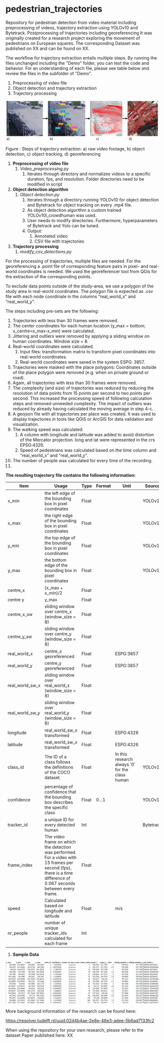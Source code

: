 # pedestrian_trajectories
Repository for pedestrian detection from video material including preprocessing of videos, trajectory extraction using YOLOv10 and Bytetrack. Postprocessing of trajectories including georeferencing
It was originally created for a research project exploring the movement of pedestrians on European squares. The corresponding Dataset was published on XX and can be found on XX.

The workflow for trajectory extraction entails multiple steps. By running the files unchanged including the "Demo" folder, you can test the code and behavior. For an understanding of each file, please see table below and review the files in the subfolder of "Demo".


1. Preprocessing of video file
2. Object detection and trajectory extraction
3. Trajectory processing

![Figure 1: Steps of trajectory extraction: a) raw video footage, b) object detection, c) object tracking, d) georeferencing](images/steps.png)

Figure : Steps of trajectory extraction: a) raw video footage, b) object detection, c) object tracking, d) georeferencing

1. **Preprocessing of video file**
    1. _Video_preprocessing.py_
        1. Iterates through directory and normalizes videos to a specific duration, fps, and resolution. Folder directories need to be modified in script
2. **Object detection algorithm**
    1. _Object detection.py_
        1. Iterates through a directory running YOLOv10 for object detection and Bytetrack for object tracking on every .mp4 file.
        2. As object detection algorithm a custom trained YOLOv10l_crowdhuman was used.
        3. User needs to modify directories. Furthermore, hyperparameters of Bytetrack and Yolo can be tuned.
        4. Output:
            1. Annotated video
            2. CSV file with trajectories
3. **Trajectory processing**
    1. _modify_csv_detections.py_

For the processing of trajectories, multiple files are needed. For the georeferencing a .point file of corresponding feature pairs in pixel- and real-world coordinates is needed. We used the georeferencer tool from QGis for the extraction of the corresponding points.

To exclude data points outside of the study-area, we use a polygon of the study area in real-world coordinates. The polygon file is expected as .csv file with each node coordinate in the columns “real_world_x” and “real_world_y”.


The steps including pre-sets are the following:

1. Trajectories with less than 30 frames were removed.
2. The center coordinates for each human location (y_max = bottom; x_centre=x_max-x_min) were calculated.
3. Jittering and outliers were removed by applying a sliding window on human coordinates. Window size = 8.
4. Real-world coordinates were calculated.
    1. Input files: transformation matrix to transform pixel coordinates into real-world coordinates.
    2. Real-world coordinates were saved in the system ESPG: 3857.
5. Trajectories were masked with the place polygons: Coordinates outside of the place polygon were removed (e.g. when on private ground or road).
6. Again, all trajectories with less than 30 frames were removed.
7. The complexity (and size) of trajectories was reduced by reducing the resolution of data points from 15 points per second to two points per second. This increased the processing speed of following calculation steps and removed unneeded complexity. The impact of outliers was reduced by already having calculated the moving average in step 4-c.
8. A geojson file with all trajectories per place was created. It was used to display trajectories in tools like QGIS or ArcGIS for data validation and visualization.
9. The walking speed was calculated:
    1. A column with longitude and latitude was added to avoid distortion of the Mercator projection. long and lat were represented in the crs EPSG:4326.
    2. Speed of pedestrians was calculated based on the time column and “real_world_x” and “real_world_y”.
10. The number of people was calculated for every time of the recording.
11. 

**The resulting trajectory file contains the following information:**

| Item | Usage | Type | Format | Unit | Source |
| --- | --- | --- | --- | --- | --- |
| x_min | the left edge of the bounding box in pixel coordinates | Float |     |     | YOLOv10 |
| x_max | the right edge of the bounding box in pixel coordinates | Float |     |     | YOLOv10 |
| y_min | the top edge of the bounding box in pixel coordinates | Float |     |     | YOLOv10 |
| y_max | the bottom edge of the bounding box in pixel coordinates | Float |     |     | YOLOv10 |
| centre_x | (x_max + x_min)/2 | Float |     |     |     |
| centre y | y_max | Float |     |     |     |
| centre_x_sw | sliding window over centre_x (window_size = 8) | Float |     |     |     |
| centre_y_sw | sliding window over centre_y (window_size = 8) | Float |     |     |     |
| real_world_x | centre_x georeferenced | Float |     | ESPG:3857 |     |
| real_world_y | centre_y georeferenced | Float |     | ESPG:3857 |     |
| real_world_sw_x | sliding window over real_world_x (window_size = 8) | Float |     |     |     |
| real_world_sw_y | sliding window over real_world_y (window_size = 8) | Float |     |     |     |
| longitude | real_world_sw_x transformed | Float |     | ESPG:4326 |     |
| latitude | real_world_sw_x transformed | Float |     | ESPG:4326 |     |
| class_id | The ID of a class follows the definitions of the COCO dataset. | Float |     | In this research always ‘0’ for the class human | YOLOv10 |
| confidence | percentage of confidence that the bounding box describes the specific class | Float | 0…1 |     | YOLOv10 |
| tracker_id | a unique ID for every detected human | Int |     |     | Bytetrack |
| frame_index | The video frame on which the detection was performed. For a video with 15 frames per second (fps), there is a time difference of 0.067 seconds between every frame. | Float |     |     |     |
| speed | Calculated based on longitude and latitude | Float |     | m/s |     |
| nr_people | number of unique tracker_ids calculated for each frame | Int |     |     |     |


1. **Sample Data**

![Data output](images/table.png)



More background information of the research can be found here:

<https://resolver.tudelft.nl/uuid:02d4b4ae-2e8e-46e3-adee-5b6ad7133fc2>

When using the repository for your own research, please refer to the dataset Paper published here: XX
